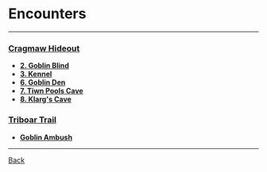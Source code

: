 # Encounters
---

### [Cragmaw Hideout](../locations/cragmaw-hideout.md)
- **[2. Goblin Blind](./cragmaw-hideout-2-goblin-blind.md)**
- **[3. Kennel](./cragmaw-hideout-3-kennel.md)**
- **[6. Goblin Den](./cragmaw-hideout-6-goblin-den.md)**
- **[7. Tiwn Pools Cave](./cragmaw-hideout-7-twin-pools-cave.md)**
- **[8. Klarg's Cave](./cragmaw-hideout-8-klargs-cave.md)**

### [Triboar Trail](../locations/triboar-trail.md)
- **[Goblin Ambush](./goblin-ambush.md)**

---
[Back](../index.md)